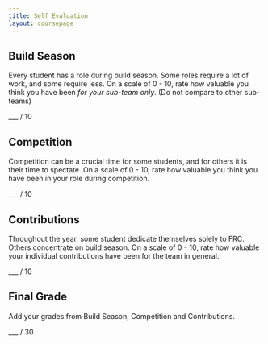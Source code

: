 ```yaml
---
title: Self Evaluation
layout: coursepage
---
```


## Build Season
Every student has a role during build season. Some roles require a lot of work, and some require less. On a scale of 0 - 10, rate how valuable you think you have been *for your sub-team only*. (Do not compare to other sub-teams)

___ / 10

## Competition
Competition can be a crucial time for some students, and for others it is their time to spectate. On a scale of 0 - 10, rate how valuable you think you have been in your role during competition.

___ / 10

## Contributions
Throughout the year, some student dedicate themselves solely to FRC. Others concentrate on build season. On a scale of 0 - 10, rate how valuable your individual contributions have been for the team in general.

___ / 10

## Final Grade
Add your grades from Build Season, Competition and Contributions.

___ / 30
